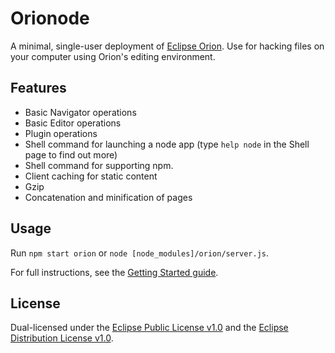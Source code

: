 # Orionode
A minimal, single-user deployment of [Eclipse Orion](http://www.eclipse.org/orion/). Use for hacking files on your computer using Orion's editing environment.

## Features
* Basic Navigator operations
* Basic Editor operations
* Plugin operations
* Shell command for launching a node app (type ```help node``` in the Shell page to find out more)
* Shell command for supporting npm.
* Client caching for static content
* Gzip
* Concatenation and minification of pages

## Usage
Run ```npm start orion``` or ```node [node_modules]/orion/server.js```.

For full instructions, see the [Getting Started guide](http://wiki.eclipse.org/Orion/Getting_Started_with_Orion_node).

## License
Dual-licensed under the [Eclipse Public License v1.0](http://www.eclipse.org/legal/epl-v10.html) and the [Eclipse Distribution License v1.0](http://www.eclipse.org/org/documents/edl-v10.html).
